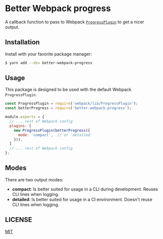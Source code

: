 # Better Webpack progress

A callback function to pass to Webpack [`ProgressPlugin`](https://github.com/webpack/docs/wiki/internal-webpack-plugins#progresspluginhandler) to get a nicer output.


## Installation

Install with your favorite package manager:

```bash
$ yarn add --dev better-webpack-progress
```


## Usage

This package is designed to be used with the default Webpack `ProgressPlugin`.

```javascript
const ProgressPlugin = require('webpack/lib/ProgressPlugin');
const betterProgress = require('better-webpack-progress');

module.exports = {
  // ... rest of Webpack config
  plugins: [
    new ProgressPlugin(betterProgress({
      mode: 'compact',  // or 'detailed'
    })),
  ]
  // ... rest of Webpack config
};
```

## Modes

There are two output modes:

 - **compact**: Is better suited for usage in a CLI during development. Reuses CLI lines when logging.
 - **detailed**: Is better suited for usage in a CI environment. Doesn't reuse CLI lines when logging.


## LICENSE

[MIT](LICENSE)
